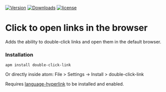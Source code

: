 [![Version](https://img.shields.io/apm/v/click-link.svg)](https://atom.io/packages/click-link)
[![Downloads](https://img.shields.io/apm/dm/click-link.svg)](https://atom.io/packages/click-link)
[![license](https://img.shields.io/apm/l/click-link.svg)](https://atom.io/packages/click-link)
# Click to open links in the browser

Adds the ability to double-click links and open them in the default browser.

### Installation

```
apm install double-click-link
```
Or directly inside atom: File > Settings -> Install > double-click-link

Requires [language-hyperlink](https://atom.io/packages/language-hyperlink) to be installed and enabled.
